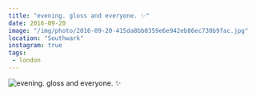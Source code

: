 ```yaml
---
title: "evening. gloss and everyone. ✨"
date: 2016-09-20
image: "/img/photo/2016-09-20-415da8bb0359e6e942eb86ec730b9fac.jpg"
location: "Southwark"
instagram: true
tags:
 - london
---
```


![evening. gloss and everyone. ✨](/img/photo/2016-09-20-415da8bb0359e6e942eb86ec730b9fac.jpg)

